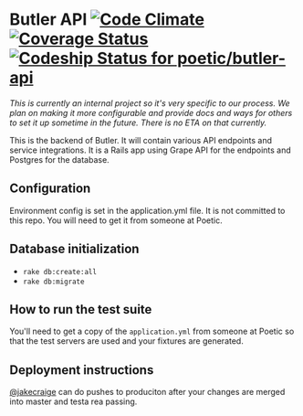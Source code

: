 # Butler API [![Code Climate](https://codeclimate.com/github/poetic/butler-api/badges/gpa.svg)](https://codeclimate.com/github/poetic/butler-api) [![Coverage Status](https://img.shields.io/coveralls/poetic/butler-api.svg)](https://coveralls.io/r/poetic/butler-api) [ ![Codeship Status for poetic/butler-api](https://codeship.com/projects/ec2c7b60-66cd-0132-83d8-7259638a7ad7/status?branch=master)](https://codeship.com/projects/52948) 

*This is currently an internal project so it's very specific to our process. We
plan on making it more configurable and provide docs and ways for others to set
it up sometime in the future. There is no ETA on that currently.*

This is the backend of Butler. It will contain various API endpoints and service
integrations. It is a Rails app using Grape API for the endpoints and Postgres
for the database.

## Configuration

Environment config is set in the application.yml file. It is not committed to
this repo. You will need to get it from someone at Poetic.

## Database initialization

- `rake db:create:all`
- `rake db:migrate`

## How to run the test suite

You'll need to get a copy of the `application.yml` from someone at Poetic so
that the test servers are used and your fixtures are generated.

## Deployment instructions

[@jakecraige](github.com/jakecraige) can do pushes to produciton after your
changes are merged into master and testa rea passing.
